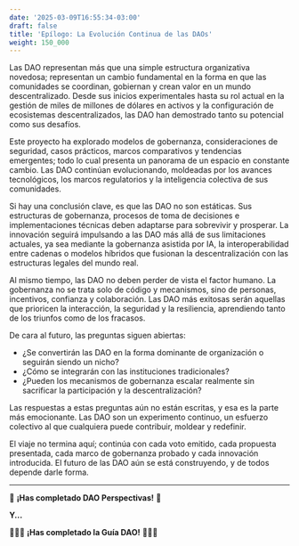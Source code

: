 ```yaml
---
date: '2025-03-09T16:55:34-03:00'
draft: false
title: 'Epílogo: La Evolución Continua de las DAOs'
weight: 150_000
---
```


Las DAO representan más que una simple estructura organizativa novedosa; representan un cambio fundamental en la forma en que las comunidades se coordinan, gobiernan y crean valor en un mundo descentralizado. Desde sus inicios experimentales hasta su rol actual en la gestión de miles de millones de dólares en activos y la configuración de ecosistemas descentralizados, las DAO han demostrado tanto su potencial como sus desafíos.

Este proyecto ha explorado modelos de gobernanza, consideraciones de seguridad, casos prácticos, marcos comparativos y tendencias emergentes; todo lo cual presenta un panorama de un espacio en constante cambio. Las DAO continúan evolucionando, moldeadas por los avances tecnológicos, los marcos regulatorios y la inteligencia colectiva de sus comunidades.

Si hay una conclusión clave, es que las DAO no son estáticas. Sus estructuras de gobernanza, procesos de toma de decisiones e implementaciones técnicas deben adaptarse para sobrevivir y prosperar. La innovación seguirá impulsando a las DAO más allá de sus limitaciones actuales, ya sea mediante la gobernanza asistida por IA, la interoperabilidad entre cadenas o modelos híbridos que fusionan la descentralización con las estructuras legales del mundo real.

Al mismo tiempo, las DAO no deben perder de vista el factor humano. La gobernanza no se trata solo de código y mecanismos, sino de personas, incentivos, confianza y colaboración. Las DAO más exitosas serán aquellas que prioricen la interacción, la seguridad y la resiliencia, aprendiendo tanto de los triunfos como de los fracasos.

De cara al futuro, las preguntas siguen abiertas:
- ¿Se convertirán las DAO en la forma dominante de organización o seguirán siendo un nicho?
- ¿Cómo se integrarán con las instituciones tradicionales?
- ¿Pueden los mecanismos de gobernanza escalar realmente sin sacrificar la participación y la descentralización?

Las respuestas a estas preguntas aún no están escritas, y esa es la parte más emocionante. Las DAO son un experimento continuo, un esfuerzo colectivo al que cualquiera puede contribuir, moldear y redefinir.

El viaje no termina aquí; continúa con cada voto emitido, cada propuesta presentada, cada marco de gobernanza probado y cada innovación introducida. El futuro de las DAO aún se está construyendo, y de todos depende darle forma.

---

🔖 **¡Has completado DAO Perspectivas!** 🔖

**Y...**

🔖🔖🔖 **¡Has completado la Guía DAO!** 🔖🔖🔖